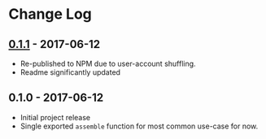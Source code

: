 # Change Log

## [0.1.1] - 2017-06-12

- Re-published to NPM due to user-account shuffling.
- Readme significantly updated


## 0.1.0 - 2017-06-12

- Initial project release
- Single exported `assemble` function for most common use-case for now.

[0.1.1]: https://github.com/sizigi/lp5562/compare/v0.1.0...v0.1.1